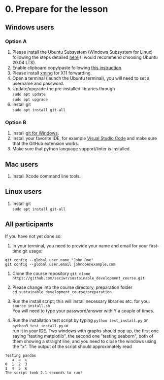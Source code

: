 # 0. Prepare for the lesson
## Windows users
### Option A
1. Please install the Ubuntu Subsystem (Windows Subsystem for Linux) following the steps detailed [here](https://www.windowscentral.com/install-windows-subsystem-linux-windows-10) (I would recommend choosing Ubuntu 20.04 LTS).
1. Enable clipboard copy/paste following [this instruction](https://stackoverflow.com/questions/38832230/copy-paste-in-bash-on-ubuntu-on-windows/50050642#50050642).
1. Please install [xming](https://sourceforge.net/projects/xming/) for X11 forwarding.
1. Open a terminal (launch the Ubuntu terminal), you will need to set a username and password.
1. Update/upgrade the pre-installed libraries through  
`sudo apt update`  
`sudo apt upgrade`  
1. Install git  
`sudo apt install git-all`

### Option B
1. Install [git for Windows](https://git-scm.com/download/win).
1. Install your favorite IDE, for example [Visual Studio Code](https://visualstudio.microsoft.com/downloads/) and make sure that the GitHub extension works.
2. Make sure that python language support/linter is installed.

## Mac users
1. Install Xcode command line tools.

## Linux users
1. Install git  
`sudo apt install git-all`

## All participants  
If you have not yet done so:
1. In your terminal, you need to provide your name and email for your first-time git usage:  
```
git config --global user.name "John Doe"
git config --global user.email johndoe@example.com
```
1. Clone the course repository
`git clone https://github.com/ssciwr/sustainable_development_course.git`
1. Please change into the course directory, preparation folder  
`cd sustainable_development_course/preparation`
1. Run the install script; this will install necessary libraries etc. for you:  
`source install.sh`  
You will need to type your password/answer with Y a couple of times.

1. Run the installation test script by typing
`python test_install.py` or  
`python3 test_install.py` or  
run it in your IDE. Two windows with graphs should pop up, the first one saying "testing matplotlib", the second one "testing seaborn", both of them showing a straight line, and you need to close the windows using the "x". The output of the script should approximately read  
```
Testing pandas  
   a  b  c  
0  1  2  3  
1  4  5  6  
The script took 2.1 seconds to run!
```